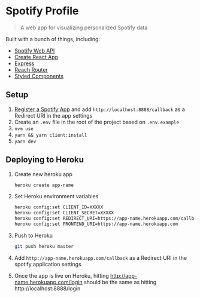 # Spotify Profile

> A web app for visualizing personalized Spotify data

Built with a bunch of things, including:

- [Spotify Web API](https://developer.spotify.com/documentation/web-api/)
- [Create React App](https://github.com/facebook/create-react-app)
- [Express](https://expressjs.com/)
- [Reach Router](https://reach.tech/router)
- [Styled Components](https://www.styled-components.com/)

## Setup

1. [Register a Spotify App](https://developer.spotify.com/dashboard/applications) and add `http://localhost:8888/callback` as a Redirect URI in the app settings
1. Create an `.env` file in the root of the project based on `.env.example`
1. `nvm use`
1. `yarn && yarn client:install`
1. `yarn dev`

## Deploying to Heroku

1. Create new heroku app

   ```bash
   heroku create app-name
   ```

2. Set Heroku environment variables

   ```bash
   heroku config:set CLIENT_ID=XXXXX
   heroku config:set CLIENT_SECRET=XXXXX
   heroku config:set REDIRECT_URI=https://app-name.herokuapp.com/callback
   heroku config:set FRONTEND_URI=https://app-name.herokuapp.com
   ```

3. Push to Heroku

   ```bash
   git push heroku master
   ```

4. Add `http://app-name.herokuapp.com/callback` as a Redirect URI in the spotify application settings

5. Once the app is live on Heroku, hitting http://app-name.herokuapp.com/login should be the same as hitting http://localhost:8888/login
